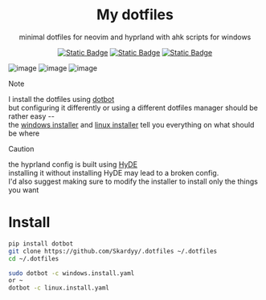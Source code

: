<div align=center>
  
  # My dotfiles

  minimal dotfiles for neovim and hyprland with ahk scripts for windows  
  
  [![Static Badge](https://img.shields.io/badge/Hyprland-1C1F2E?style=for-the-badge&logo=hyprland)](./hypr)
  [![Static Badge](https://img.shields.io/badge/Neovim-1C1F2E?style=for-the-badge&logo=neovim)](./editors/nvim)
  [![Static Badge](https://img.shields.io/badge/Makurai%20Theme-1C1F2E?style=for-the-badge&logo=codefactor)](https://github.com/Skardyy/makurai-theme)

</div>
    
![image](https://github.com/user-attachments/assets/d6823219-cec0-4e88-92f5-821d82e3b67c)
![image](https://github.com/user-attachments/assets/37791d5a-009a-4e1a-a5f0-30ab66a91445)
![image](https://github.com/user-attachments/assets/2d83fea6-5ee2-4415-a236-a71409fcf437)

> [!Note]
> 
> I install the dotfiles using [dotbot](https://github.com/anishathalye/dotbot)  
> but configuring it differently or using a different dotfiles manager should be rather easy --  
> the [windows installer](./windows.install.yaml) and [linux installer](./linux.install.yaml) tell you everything on what should be where

> [!Caution]
>
> the hyprland config is built using [HyDE](https://github.com/HyDE-Project/HyDE)  
> installing it without installing HyDE may lead to a broken config.  
> I'd also suggest making sure to modify the installer to install only the things you want

# Install  
```sh
pip install dotbot
git clone https://github.com/Skardyy/.dotfiles ~/.dotfiles
cd ~/.dotfiles

sudo dotbot -c windows.install.yaml
or ~
dotbot -c linux.install.yaml
```  
